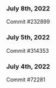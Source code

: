 ### July 8th, 2022

Commit #232899

### July 5th, 2022

Commit #314353


### July 4th, 2022

Commit #72281
